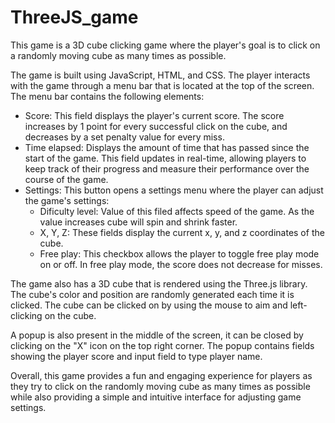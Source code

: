 # ThreeJS_game

This game is a 3D cube clicking game where the player's goal is to click on a randomly moving cube as many times as possible.

The game is built using JavaScript, HTML, and CSS. The player interacts with the game through a menu bar that is located at the top of the screen. The menu bar contains the following elements:

- Score: This field displays the player's current score. The score increases by 1 point for every successful click on the cube, and decreases by a set penalty value for every miss.
- Time elapsed: Displays the amount of time that has passed since the start of the game. This field updates in real-time, allowing players to keep track of their progress and measure their performance over the course of the game.
- Settings: This button opens a settings menu where the player can adjust the game's settings:
  - Dificulty level: Value of this filed affects speed of the game. As the value increases cube will spin and shrink faster.
  - X, Y, Z: These fields display the current x, y, and z coordinates of the cube.
  - Free play: This checkbox allows the player to toggle free play mode on or off. In free play mode, the score does not decrease for misses.

The game also has a 3D cube that is rendered using the Three.js library. The cube's color and position are randomly generated each time it is clicked. The cube can be clicked on by using the mouse to aim and left-clicking on the cube.

A popup is also present in the middle of the screen, it can be closed by clicking on the "X" icon on the top right corner. The popup contains fields showing the player score and input field to type player name.

Overall, this game provides a fun and engaging experience for players as they try to click on the randomly moving cube as many times as possible while also providing a simple and intuitive interface for adjusting game settings.
